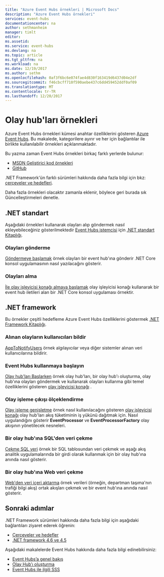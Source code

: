 ```yaml
---
title: "Azure Event Hubs örnekleri | Microsoft Docs"
description: "Azure Event Hubs örnekleri"
services: event-hubs
documentationcenter: na
author: sethmanheim
manager: timlt
editor: 
ms.assetid: 
ms.service: event-hubs
ms.devlang: na
ms.topic: article
ms.tgt_pltfrm: na
ms.workload: na
ms.date: 12/19/2017
ms.author: sethm
ms.openlocfilehash: 0af3f6bc6e074fae4d830f163419d6437d04e2df
ms.sourcegitcommit: f46cbcff710f590aebe437c6dd459452ddf0af09
ms.translationtype: MT
ms.contentlocale: tr-TR
ms.lasthandoff: 12/20/2017
---
```

# <a name="event-hubs-samples"></a>Olay hub'ları örnekleri 

Azure Event Hubs örnekleri kümesi anahtar özelliklerini gösteren [Azure Event Hubs](/azure/event-hubs/). Bu makalede, kategorilere ayırır ve her için bağlantılar ile birlikte kullanılabilir örnekleri açıklanmaktadır.

Bu yazma zaman Event Hubs örnekleri birkaç farklı yerlerde bulunur:

- [MSDN Geliştirici kod örnekleri](https://code.msdn.microsoft.com/site/search?query=event%20hubs&f%5B0%5D.Value=event%20hubs&f%5B0%5D.Type=SearchText&ac=5)
- [GitHub](https://github.com/Azure/azure-event-hubs/tree/master/samples)

.NET Framework'ün farklı sürümleri hakkında daha fazla bilgi için bkz: [çerçeveler ve hedefleri](/dotnet/articles/standard/frameworks).

Daha fazla örnekleri olacaktır zamanla eklenir, böylece geri burada sık Güncelleştirmeleri denetle.

## <a name="net-standard"></a>.NET standart

Aşağıdaki örnekleri kullanarak olayları alıp göndermek nasıl ekleyebileceğiniz gösterilmektedir [Event Hubs istemcisi](https://github.com/Azure/azure-event-hubs-dotnet/blob/master/readme.md) için [.NET standart Kitaplığı](/dotnet/articles/standard/library).

### <a name="send-events"></a>Olayları gönderme 

[Göndermeye başlamak](https://github.com/Azure/azure-event-hubs/tree/master/samples/DotNet/Microsoft.Azure.EventHubs/SampleSender) örnek olayları bir event hub'ına gönderir .NET Core konsol uygulamasının nasıl yazılacağını gösterir.

### <a name="receive-events"></a>Olayları alma 

[İle olay işleyicisi konağı almaya başlamak](https://github.com/Azure/azure-event-hubs/tree/master/samples/DotNet/Microsoft.Azure.EventHubs/SampleEphReceiver) olay işleyicisi konağı kullanarak bir event hub iletileri alan bir .NET Core konsol uygulaması örnektir.

## <a name="net-framework"></a>.NET framework   

Bu örnekler çeşitli hedefleme Azure Event Hubs özelliklerini göstermek [.NET Framework Kitaplığı](/dotnet/framework/index).
 
### <a name="notify-users-of-events-received"></a>Alınan olayların kullanıcıları bildir

[AppToNotifyUsers](https://github.com/Azure-Samples/event-hubs-dotnet-user-notifications) örnek algılayıcılar veya diğer sistemler alınan veri kullanıcılarına bildirir.

### <a name="get-started-with-event-hubs"></a>Event Hubs kullanmaya başlayın 

[Olay hub'ları Başlarken](https://code.msdn.microsoft.com/Service-Bus-Event-Hub-286fd097) örnek olay hub'ları, bir olay hub'ı oluşturma, olay hub'ına olayları göndermek ve kullanarak olayları kullanma gibi temel özelliklerini gösteren [olay işleyicisi konağı](https://www.nuget.org/packages/Microsoft.Azure.ServiceBus.EventProcessorHost/) .

### <a name="scale-out-event-processing"></a>Olay işleme çıkışı ölçeklendirme 

[Olay işleme genişletme](https://code.msdn.microsoft.com/Service-Bus-Event-Hub-45f43fc3) örnek nasıl kullanılacağını gösteren [olay işleyicisi konağı](https://www.nuget.org/packages/Microsoft.Azure.ServiceBus.EventProcessorHost/) olay hub'ları akış tüketiminin iş yükünü dağıtmak için. Nasıl uygulandığını gösterir **EventProcessor** ve **EventProcessorFactory** olay akışının yönetilecek nesneleri. 

###  <a name="pull-data-from-sql-into-an-event-hub"></a>Bir olay hub'ına SQL'den veri çekme

[Çekme SQL veri](https://github.com/Azure-Samples/event-hubs-dotnet-import-from-sql) örnek bir SQL tablosundan veri çekmek ve aşağı akış analitik uygulamalarında bir girdi olarak kullanmak için bir olay hub'ına anında nasıl gösterir.

### <a name="pull-web-data-into-an-event-hub"></a>Bir olay hub'ına Web veri çekme 

[Web'den veri içeri aktarma](https://github.com/Azure-Samples/event-hubs-dotnet-importfromweb) örnek verileri (örneğin, departman taşıma'nın trafiği bilgi akış) ortak akışları çekmek ve bir event hub'ına anında nasıl gösterir.

## <a name="next-steps"></a>Sonraki adımlar

.NET Framework sürümleri hakkında daha fazla bilgi için aşağıdaki bağlantıları ziyaret ederek öğrenin:

- [Çerçeveler ve hedefler](/dotnet/articles/standard/frameworks)
- [.NET framework 4.6 ve 4.5](/dotnet/framework/index)

Aşağıdaki makalelerde Event Hubs hakkında daha fazla bilgi edinebilirsiniz:

- [Event Hubs’a genel bakış](event-hubs-what-is-event-hubs.md)
- [Olay Hub’ı oluşturma](event-hubs-create.md)
- [Event Hubs ile ilgili SSS](event-hubs-faq.md)
